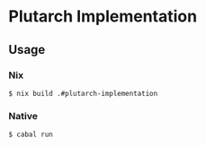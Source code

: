 # Plutarch Implementation

## Usage

### Nix

```
$ nix build .#plutarch-implementation
```

### Native

```
$ cabal run
```
